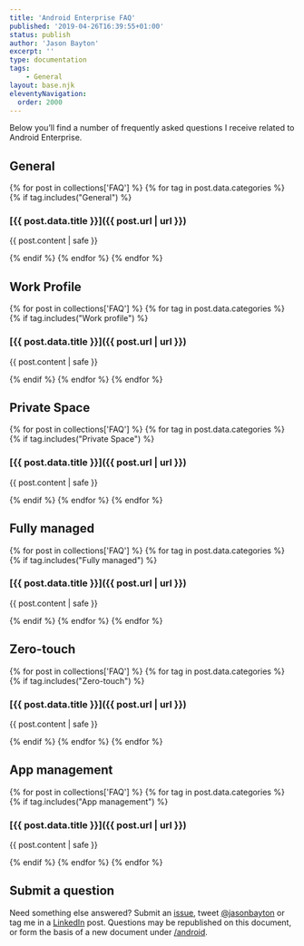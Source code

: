```yaml
---
title: 'Android Enterprise FAQ'
published: '2019-04-26T16:39:55+01:00'
status: publish
author: 'Jason Bayton'
excerpt: ''
type: documentation
tags: 
    - General
layout: base.njk
eleventyNavigation:
  order: 2000
---
```

Below you’ll find a number of frequently asked questions I receive related to Android Enterprise.

## General

{% for post in collections['FAQ'] %}
{% for tag in post.data.categories %}
{% if tag.includes("General") %}
<div class="post-block">
<div class="post-body">

### [{{ post.data.title }}]({{ post.url | url }})

<div class="post-content">

{{ post.content | safe }}

</div>
</div>
</div>
{% endif %}
{% endfor %}
{% endfor %}

## Work Profile

{% for post in collections['FAQ'] %}
{% for tag in post.data.categories %}
{% if tag.includes("Work profile") %}
<div class="post-block">
<div class="post-body">

### [{{ post.data.title }}]({{ post.url | url }})

<div class="post-content">

{{ post.content | safe }}

</div>
</div>
</div>
{% endif %}
{% endfor %}
{% endfor %}

## Private Space 

{% for post in collections['FAQ'] %}
{% for tag in post.data.categories %}
{% if tag.includes("Private Space") %}
<div class="post-block">
<div class="post-body">

### [{{ post.data.title }}]({{ post.url | url }})

<div class="post-content">

{{ post.content | safe }}

</div>
</div>
</div>
{% endif %}
{% endfor %}
{% endfor %}

## Fully managed

{% for post in collections['FAQ'] %}
{% for tag in post.data.categories %}
{% if tag.includes("Fully managed") %}
<div class="post-block">
<div class="post-body">

### [{{ post.data.title }}]({{ post.url | url }})

<div class="post-content">

{{ post.content | safe }}

</div>
</div>
</div>
{% endif %}
{% endfor %}
{% endfor %}

## Zero-touch

{% for post in collections['FAQ'] %}
{% for tag in post.data.categories %}
{% if tag.includes("Zero-touch") %}
<div class="post-block">
<div class="post-body">

### [{{ post.data.title }}]({{ post.url | url }})

<div class="post-content">

{{ post.content | safe }}

</div>
</div>
</div>
{% endif %}
{% endfor %}
{% endfor %}


## App management

{% for post in collections['FAQ'] %}
{% for tag in post.data.categories %}
{% if tag.includes("App management") %}
<div class="post-block">
<div class="post-body">

### [{{ post.data.title }}]({{ post.url | url }})

<div class="post-content">

{{ post.content | safe }}

</div>
</div>
</div>
{% endif %}
{% endfor %}
{% endfor %}

## Submit a question

Need something else answered? Submit an [issue](https://github.com/jasonbayton/11ty/issues/new?assignees=jasonbayton&labels=documentation&template=content-request.md&title=%5BContent+request%5D), tweet [@jasonbayton](https://twitter.com/jasonbayton) or tag me in a [LinkedIn](https://linkedin.com/in/jasonbayton) post. Questions may be republished on this document, or form the basis of a new document under [/android](/android).